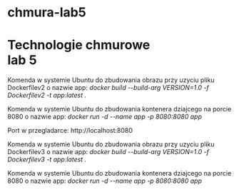 # chmura-lab5

<h1>Technologie chmurowe </br> lab 5</h1>
Komenda w systemie Ubuntu do zbudowania obrazu przy uzyciu pliku Dockerfilev2 o nazwie app:
<i>docker build --build-arg VERSION=1.0 -f Dockerfilev2 -t app:latest .</i>

Komenda w systemie Ubuntu do zbudowania kontenera dziajcego na porcie 8080 o nazwie app:
<i>docker run -d --name app -p 8080:8080 app</i>

Port w przegladarce: http://localhost:8080

Komenda w systemie Ubuntu do zbudowania obrazu przy uzyciu pliku Dockerfilev3 o nazwie app:
<i>docker build --build-arg VERSION=1.0 -f Dockerfilev3 -t app:latest . </i>

Komenda w systemie Ubuntu do zbudowania kontenera dziajcego na porcie 8080 o nazwie app:
<i>docker run -d --name app -p 8080:8080 app</i>

